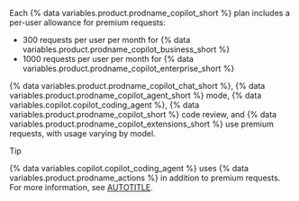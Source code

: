 Each {% data variables.product.prodname_copilot_short %} plan includes a per-user allowance for premium requests:

* 300 requests per user per month for {% data variables.product.prodname_copilot_business_short %}
* 1000 requests per user per month for {% data variables.product.prodname_copilot_enterprise_short %}

{% data variables.product.prodname_copilot_chat_short %}, {% data variables.product.prodname_copilot_agent_short %} mode, {% data variables.copilot.copilot_coding_agent %}, {% data variables.product.prodname_copilot_short %} code review, and {% data variables.product.prodname_copilot_extensions_short %} use premium requests, with usage varying by model.

> [!TIP]
> {% data variables.copilot.copilot_coding_agent %} uses {% data variables.product.prodname_actions %} in addition to premium requests. For more information, see [AUTOTITLE](/billing/managing-billing-for-your-products/managing-billing-for-github-actions/managing-your-spending-limit-for-github-actions).
